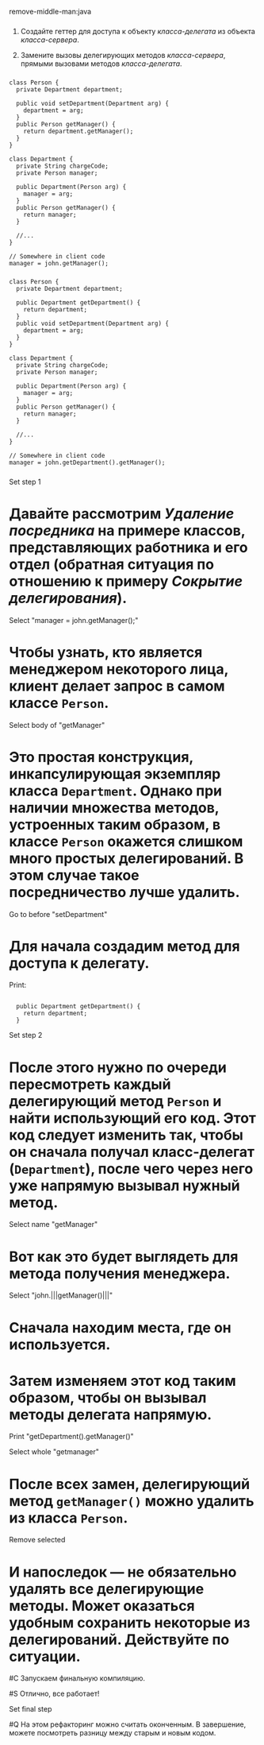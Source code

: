 remove-middle-man:java

###

1. Создайте геттер для доступа к объекту <i>класса-делегата</i> из объекта <i>класса-сервера</i>.

2. Замените вызовы делегирующих методов <i>класса-сервера</i>, прямыми вызовами методов <i>класса-делегата</i>.



###

```
class Person {
  private Department department;

  public void setDepartment(Department arg) {
    department = arg;
  }
  public Person getManager() {
    return department.getManager();
  }
}

class Department {
  private String chargeCode;
  private Person manager;

  public Department(Person arg) {
    manager = arg;
  }
  public Person getManager() {
    return manager;
  }

  //...
}

// Somewhere in client code
manager = john.getManager();
```

###

```
class Person {
  private Department department;

  public Department getDepartment() {
    return department;
  }
  public void setDepartment(Department arg) {
    department = arg;
  }
}

class Department {
  private String chargeCode;
  private Person manager;

  public Department(Person arg) {
    manager = arg;
  }
  public Person getManager() {
    return manager;
  }

  //...
}

// Somewhere in client code
manager = john.getDepartment().getManager();
```

###

Set step 1

# Давайте рассмотрим <i>Удаление посредника</i> на примере классов, представляющих работника и его отдел (обратная ситуация по отношению к примеру <i>Сокрытие делегирования</i>).

Select "manager = john.getManager();"

# Чтобы узнать, кто является менеджером некоторого лица, клиент делает запрос в самом классе <code>Person</code>.

Select body of "getManager"

# Это простая конструкция, инкапсулирующая экземпляр класса <code>Department</code>. Однако при наличии множества методов, устроенных таким образом, в классе <code>Person</code> окажется слишком много простых делегирований. В этом случае такое посредничество лучше удалить.

Go to before "setDepartment"

# Для начала создадим метод для доступа к делегату.

Print:
```

  public Department getDepartment() {
    return department;
  }
```
Set step 2

# После этого нужно по очереди пересмотреть каждый делегирующий метод <code>Person</code> и найти использующий его код. Этот код следует изменить так, чтобы он сначала получал класс-делегат (<code>Department</code>), после чего через него уже напрямую вызывал нужный метод.

Select name "getManager"

# Вот как это будет выглядеть для метода получения менеджера.

Select "john.|||getManager()|||"

# Сначала находим места, где он используется.

# Затем изменяем этот код таким образом, чтобы он вызывал методы делегата напрямую.

Print "getDepartment().getManager()"

Select whole "getmanager"

# После всех замен, делегирующий метод <code>getManager()</code> можно удалить из класса <code>Person</code>.

Remove selected

# И напоследок — не обязательно удалять все делегирующие методы. Может оказаться удобным сохранить некоторые из делегирований. Действуйте по ситуации.

#C Запускаем финальную компиляцию.

#S Отлично, все работает!

Set final step

#Q На этом рефакторинг можно считать оконченным. В завершение, можете посмотреть разницу между старым и новым кодом.